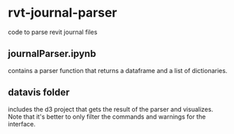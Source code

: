 # rvt-journal-parser
code to parse revit journal files

## journalParser.ipynb
contains a parser function that returns a dataframe and a list of dictionaries.

## datavis folder
includes the d3 project that gets the result of the parser and visualizes. Note that it's better to only filter the commands and warnings for the interface.
